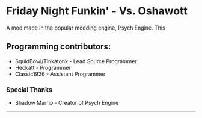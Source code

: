 # Friday Night Funkin' - Vs. Oshawott
A mod made in the popular modding engine, Psych Engine. This

## Programming contributors:
* SquidBowl/Tinkatonk - Lead Source Programmer
* Heckatt - Programmer
* Classic1926 - Assistant Programmer

### Special Thanks
* Shadow Marrio - Creator of Psych Engine
_____________________________________